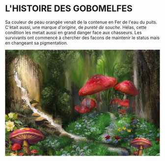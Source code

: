 # L'HISTOIRE DES GOBOMELFES

Sa couleur de peau orangée venait de la contenue en Fer de l'eau du puits. C'ètait aussi, une
marque *d'origine*, de *pureté de souche*. Hélas, cette condition les metait aussi en grand danger 
face aux chasseurs. Les survivants ont commencé à chercher des facons de maintenir le status mais en 
changeant sa pigmentation. 

![foret](foret.jpeg)

